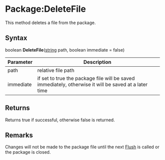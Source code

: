 # Package:DeleteFile

This method deletes a file from the package.

## Syntax

boolean **DeleteFile**([string](https://www.lua.org/manual/5.4/manual.html#6.4) path, boolean immediate = false)

| Parameter | Description |
|---|---|
| path | relative file path |
| immediate | if set to true the package file will be saved immediately, otherwise it will be saved at a later time |

## Returns

Returns true if successful, otherwise false is returned.

## Remarks

Changes will not be made to the package file until the next [Flush](Package_Flush.md) is called or the package is closed.
